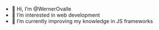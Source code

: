 - 👋 Hi, I’m @WernerOvalle
- 👀 I’m interested in web development
- 🌱 I’m currently improving my knowledge in JS frameworks

<!---
WernerOvalle/WernerOvalle is a ✨ special ✨ repository because its `README.md` (this file) appears on your GitHub profile.
You can click the Preview link to take a look at your changes.
--->
